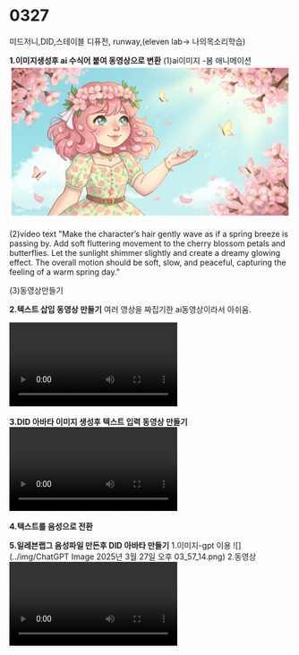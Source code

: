 # 0327 
 미드저니,DID,스테이블 디퓨전, runway,(eleven lab-> 나의목소리학습)

 **1.이미지생성후 ai 수식어 붙여 동영상으로 변환**
(1)ai이미지 -봄 애니메이션
![](./img/image_fx_.jpg) 

(2)video text
"Make the character’s hair gently wave as if a spring breeze is passing by. Add soft fluttering movement to the cherry blossom petals and butterflies. Let the sunlight shimmer slightly and create a dreamy glowing effect. The overall motion should be soft, slow, and peaceful, capturing the feeling of a warm spring day."

(3)동영상만들기
[](./video/video/fx.mpg.mp4)

**2.텍스트 삽입 동영상 만들기**
여러 영상을 짜집기한 ai동영상이라서 아쉬움.

<video controls src="../mpg/invideo-ai-1080 Magical Spring Day with Pink-Haired Girl 2025-03-27.mp4" title="Title"></video>

**3.DID 아바타 이미지 생성후 텍스트 입력 동영상 만들기**
<video controls src="../mpg/3. DailyTest/Untitled video (1).mp4" title="Title"></video>

**4.텍스트를 음성으로 전환**


**5.일레븐랩그 음성파일 만든후 DID 아바타 만들기**
1.이미지-gpt 이용
![](../img/ChatGPT Image 2025년 3월 27일 오후 03_57_14.png)
2.동영상 
<video controls src="../mpg/3. DailyTest/Untitled video (1).mp4" title="Title"></video>